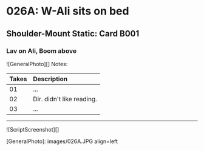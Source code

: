 # 026A: W-Ali sits on bed

## Shoulder-Mount Static: Card B001

### Lav on Ali, Boom above

![GeneralPhoto][]
Notes: 

| Takes | Description |
|:---|:----|
| 01 | ... |
| 02 | Dir. didn't like reading. |
| 03 | ... |

----

![ScriptScreenshot][]


[GeneralPhoto]:  images/026A.JPG align=left
